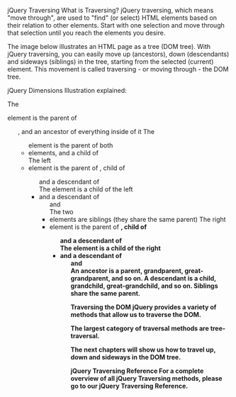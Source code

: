 jQuery Traversing
What is Traversing?
jQuery traversing, which means "move through", are used to "find" (or select) HTML elements based on their relation to other elements. Start with one selection and move through that selection until you reach the elements you desire.

The image below illustrates an HTML page as a tree (DOM tree). With jQuery traversing, you can easily move up (ancestors), down (descendants) and sideways (siblings) in the tree, starting from the selected (current) element. This movement is called traversing - or moving through - the DOM tree.

jQuery Dimensions
Illustration explained:

The <div> element is the parent of <ul>, and an ancestor of everything inside of it
The <ul> element is the parent of both <li> elements, and a child of <div>
The left <li> element is the parent of <span>, child of <ul> and a descendant of <div>
The <span> element is a child of the left <li> and a descendant of <ul> and <div>
The two <li> elements are siblings (they share the same parent)
The right <li> element is the parent of <b>, child of <ul> and a descendant of <div>
The <b> element is a child of the right <li> and a descendant of <ul> and <div>
An ancestor is a parent, grandparent, great-grandparent, and so on.
A descendant is a child, grandchild, great-grandchild, and so on.
Siblings share the same parent.

Traversing the DOM
jQuery provides a variety of methods that allow us to traverse the DOM.

The largest category of traversal methods are tree-traversal.

The next chapters will show us how to travel up, down and sideways in the DOM tree.

jQuery Traversing Reference
For a complete overview of all jQuery Traversing methods, please go to our jQuery Traversing Reference.